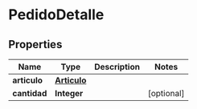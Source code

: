 

# PedidoDetalle


## Properties

| Name | Type | Description | Notes |
|------------ | ------------- | ------------- | -------------|
|**articulo** | [**Articulo**](Articulo.md) |  |  |
|**cantidad** | **Integer** |  |  [optional] |



